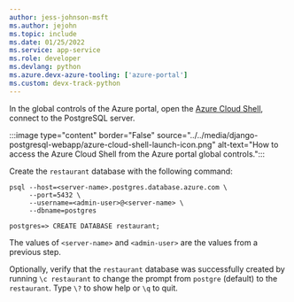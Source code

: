 ```yaml
---
author: jess-johnson-msft
ms.author: jejohn
ms.topic: include
ms.date: 01/25/2022
ms.service: app-service
ms.role: developer
ms.devlang: python
ms.azure.devx-azure-tooling: ['azure-portal']
ms.custom: devx-track-python
---
```


In the global controls of the Azure portal, open the [Azure Cloud Shell](https://shell.azure.com), connect to the PostgreSQL server. 

:::image type="content" border="False" source="../../media/django-postgresql-webapp/azure-cloud-shell-launch-icon.png" alt-text="How to access the Azure Cloud Shell from the Azure portal global controls.":::

Create the `restaurant` database with the following command:

```Console
psql --host=<server-name>.postgres.database.azure.com \
     --port=5432 \
     --username=<admin-user>@<server-name> \
     --dbname=postgres

postgres=> CREATE DATABASE restaurant;
```

The values of `<server-name>` and `<admin-user>` are the values from a previous step.

Optionally, verify that the `restaurant` database was successfully created by running `\c restaurant` to change the prompt from `postgre` (default) to the `restaurant`. Type `\?` to show help or `\q` to quit.
